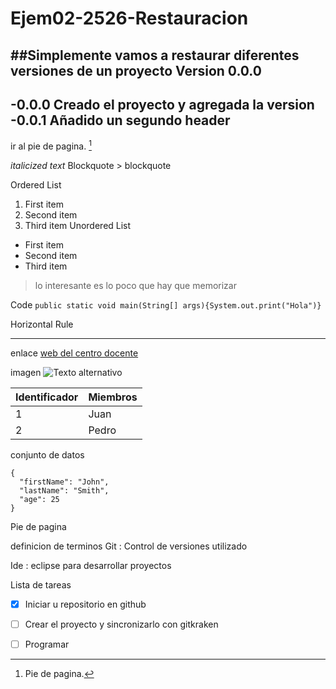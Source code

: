 # Ejem02-2526-Restauracion
##Simplemente vamos a restaurar diferentes versiones de un proyecto
**Version 0.0.0**
-----------------------------------------
-0.0.0 Creado el proyecto y agregada la version
-0.0.1 Añadido un segundo header
--------------------------------------

ir al pie de pagina. [^1]

*italicized text*
Blockquote	> blockquote


Ordered List
1. First item
2. Second item
3. Third item
Unordered List	
- First item
- Second item
- Third item

>lo interesante es lo poco que hay que memorizar

  
Code	`public static void main(String[] args){System.out.print("Hola")}`


Horizontal Rule	

---

enlace
[web del centro docente](https://gregoriofer.com/)



imagen
![Texto alternativo](https://gregoriofer.com/logo.jpg)

| Identificador | Miembros |
| ----------- | ----------- |
| 1 | Juan |
| 2 | Pedro |
conjunto de datos

```
{
  "firstName": "John",
  "lastName": "Smith",
  "age": 25
}
```


Pie de pagina


definicion de terminos
Git
: Control de versiones utilizado

Ide
: eclipse para desarrollar proyectos

Lista de tareas
- [x] Iniciar u repositorio en github
- [ ] Crear el proyecto y sincronizarlo con gitkraken
- [ ] Programar












[^1]: Pie de pagina.
